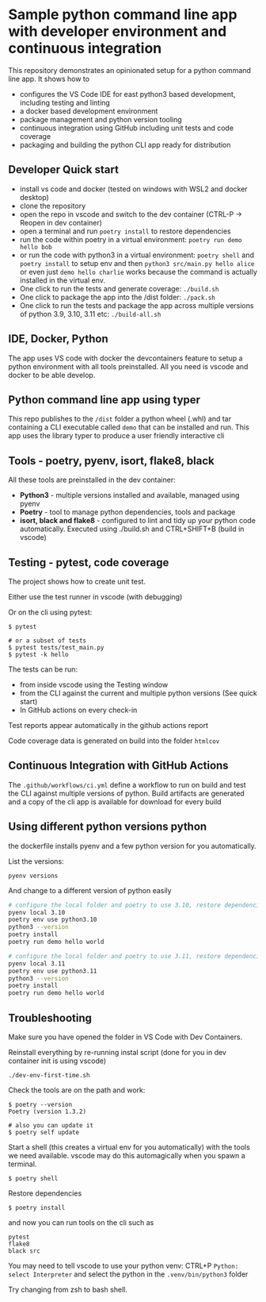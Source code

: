 # Sample python command line app with developer environment and continuous integration

This repository demonstrates an opinionated setup for a python command line app. It shows how to

- configures the VS Code IDE for east python3 based development, including testing and linting
- a docker based development environment
- package management and python version tooling
- continuous integration using GitHub including unit tests and code coverage
- packaging and building the python CLI app ready for distribution

## Developer Quick start

- install vs code and docker (tested on windows with WSL2 and docker desktop)
- clone the repository
- open the repo in vscode and switch to the dev container (CTRL-P -> Reopen in dev container)
- open a terminal and run `poetry install` to restore dependencies
- run the code within poetry in a virtual environment: `poetry run demo hello bob`
- or run the code with python3 in a virtual environment: `poetry shell` and `poetry install` to setup env and then `python3 src/main.py hello alice` or even just `demo hello charlie` works because the command is actually installed in the virtual env.
- One click to run the tests and generate coverage: `./build.sh`
- One click to package the app into the /dist folder: `./pack.sh`
- One click to run the tests and package the app across multiple versions of python 3.9, 3.10, 3.11 etc: `./build-all.sh`

## IDE, Docker, Python

The app uses VS code with docker the devcontainers feature to setup a python environment with all tools preinstalled. All you need is vscode and docker to be able develop.

## Python command line app using typer

This repo publishes to the `/dist` folder a python wheel (.whl) and tar containing a CLI executable called `demo` that can be installed and run. This app uses the library typer to produce a user friendly interactive cli

## Tools - poetry, pyenv, isort, flake8, black

All these tools are preinstalled in the dev container:

- **Python3** - multiple versions installed and available, managed using pyenv
- **Poetry** - tool to manage python dependencies, tools and package
- **isort, black and flake8** - configured to lint and tidy up your python code automatically. Executed using ./build.sh and CTRL+SHIFT+B (build in vscode)

## Testing - pytest, code coverage

The project shows how to create unit test.

Either use the test runner in vscode (with debugging)

Or on the cli using pytest:

```
$ pytest

# or a subset of tests
$ pytest tests/test_main.py
$ pytest -k hello
```

The tests can be run:

- from inside vscode using the Testing window
- from the CLI against the current and multiple python versions (See quick start)
- In GitHub actions on every check-in

Test reports appear automatically in the github actions report

Code coverage data is generated on build into the folder `htmlcov`


## Continuous Integration with GitHub Actions

The `.github/workflows/ci.yml` define a workflow to run on build and test the CLI against multiple versions of python. Build artifacts are generated and a copy of the cli app is available for download for every build

## Using different python versions python

the dockerfile installs pyenv and a few python version for you automatically.

List the versions:

```
pyenv versions
```

And change to a different version of python easily

```bash
# configure the local folder and poetry to use 3.10, restore dependencies and run the app
pyenv local 3.10
poetry env use python3.10
python3 --version
poetry install
poetry run demo hello world

# configure the local folder and poetry to use 3.11, restore dependencies and run the app
pyenv local 3.11
poetry env use python3.11
python3 --version
poetry install
poetry run demo hello world
```


## Troubleshooting

Make sure you have opened the folder in VS Code with Dev Containers.

Reinstall everything by re-running instal script (done for you in dev container init is using vscode)

```
./dev-env-first-time.sh
```

Check the tools are on the path and work:

```
$ poetry --version
Poetry (version 1.3.2)

# also you can update it
$ poetry self update
```

Start a shell (this creates a virtual env for you automatically) with the tools we need available. vscode may do this automagically when you spawn a terminal.

```
$ poetry shell
```

Restore dependencies

```
$ poetry install
```

and now you can run tools on the cli such as

```
pytest
flake8
black src
```

You may need to tell vscode to use your python venv: CTRL+P `Python: select Interpreter` and select the python in the `.venv/bin/python3` folder


Try changing from zsh to bash shell.
